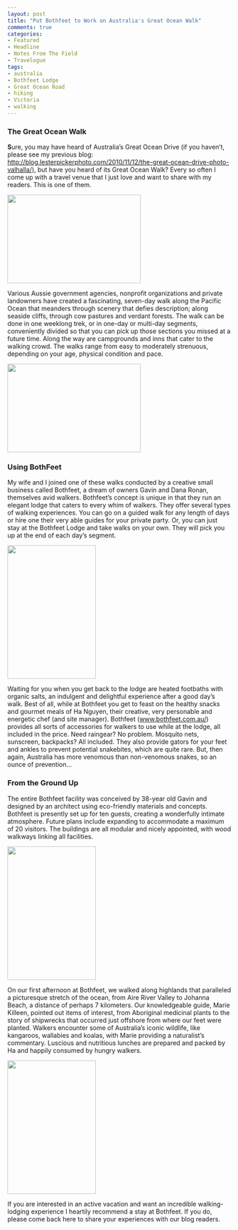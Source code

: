 ```yaml
---
layout: post
title: "Put Bothfeet to Work on Australia's Great Ocean Walk"
comments: true
categories:
- Featured
- Headline
- Notes From The Field
- Travelogue
tags:
- australia
- Bothfeet Lodge
- Great Ocean Road
- hiking
- Victoria
- walking
---
```

<h3>The Great Ocean Walk</h3>
<strong>S</strong>ure, you may have heard of Australia’s Great Ocean Drive (if you haven’t, please see my previous blog: <a href="http://">http://blog.lesterpickerphoto.com/2010/11/12/the-great-ocean-drive-photo-valhalla/</a>), but have you heard of its Great Ocean Walk? Every so often I come up with a travel venue that I just love and want to share with my readers. This is one of them.

<a href="http://blog.lesterpickerphoto.com/wp-content/uploads/2010/11/Great-Ocean-Road-Victoria-Australia-902010-11-09.jpg"><img class="size-medium wp-image-704" title="Great Ocean Road, Victoria, Australia 902010-11-09" src="http://blog.lesterpickerphoto.com/wp-content/uploads/2010/11/Great-Ocean-Road-Victoria-Australia-902010-11-09-300x199.jpg" alt="" width="300" height="199" /></a>

Various Aussie government agencies, nonprofit organizations and private landowners have created a fascinating, seven-day walk along the Pacific Ocean that meanders through scenery that defies description; along seaside cliffs, through cow pastures and verdant forests. The walk can be done in one weeklong trek, or in one-day or multi-day segments, conveniently divided so that you can pick up those sections you missed at a future time. Along the way are campgrounds and inns that cater to the walking crowd. The walks range from easy to moderately strenuous, depending on your age, physical condition and pace.

<a href="http://blog.lesterpickerphoto.com/wp-content/uploads/2010/11/Bothfeet-Lodge-Victoria-Australia-92010-11-10.jpg"><img class="aligncenter size-medium wp-image-700" title="Bothfeet Lodge, Victoria, Australia 92010-11-10" src="http://blog.lesterpickerphoto.com/wp-content/uploads/2010/11/Bothfeet-Lodge-Victoria-Australia-92010-11-10-300x199.jpg" alt="" width="300" height="199" /></a>
<h3>Using BothFeet</h3>
My wife and I joined one of these walks conducted by a creative small business called Bothfeet, a dream of owners Gavin and Dana Ronan, themselves avid walkers. Bothfeet’s concept is unique in that they run an elegant lodge that caters to every whim of walkers. They offer several types of walking experiences. You can go on a guided walk for any length of days or hire one their very able guides for your private party. Or, you can just stay at the Bothfeet Lodge and take walks on your own. They will pick you up at the end of each day’s segment.

<a href="http://blog.lesterpickerphoto.com/wp-content/uploads/2010/11/Great-Ocean-Road-Victoria-Australia-602010-11-09.jpg"><img class="size-medium wp-image-701" title="Great Ocean Road, Victoria, Australia 602010-11-09" src="http://blog.lesterpickerphoto.com/wp-content/uploads/2010/11/Great-Ocean-Road-Victoria-Australia-602010-11-09-199x300.jpg" alt="" width="199" height="300" /></a>

Waiting for you when you get back to the lodge are heated footbaths with organic salts, an indulgent and delightful experience after a good day’s walk. Best of all, while at Bothfeet you get to feast on the healthy snacks and gourmet meals of Ha Nguyen, their creative, very personable and energetic chef (and site manager).   Bothfeet (www.bothfeet.com.au/) provides all sorts of accessories for walkers to use while at the lodge, all included in the price. Need raingear? No problem. Mosquito nets, sunscreen, backpacks? All included. They also provide gators for your feet and ankles to prevent potential snakebites, which are quite rare. But, then again, Australia has more venomous than non-venomous snakes, so an ounce of prevention…
<h3>From the Ground Up</h3>
The entire Bothfeet facility was conceived by 38-year old Gavin and designed by an architect using eco-friendly materials and concepts. Bothfeet is presently set up for ten guests, creating a wonderfully intimate atmosphere. Future plans include expanding to accommodate a maximum of 20 visitors. The buildings are all modular and nicely appointed, with wood walkways linking all facilities.

<a href="http://blog.lesterpickerphoto.com/wp-content/uploads/2010/11/Great-Ocean-Road-Victoria-Australia-722010-11-09.jpg"><img class="size-medium wp-image-703" title="Great Ocean Road, Victoria, Australia 722010-11-09" src="http://blog.lesterpickerphoto.com/wp-content/uploads/2010/11/Great-Ocean-Road-Victoria-Australia-722010-11-09-199x300.jpg" alt="" width="199" height="300" /></a>

On our first afternoon at Bothfeet, we walked along highlands that paralleled a picturesque stretch of the ocean, from Aire River Valley to Johanna Beach, a distance of perhaps 7 kilometers. Our knowledgeable guide, Marie Killeen, pointed out items of interest, from Aboriginal medicinal plants to the story of shipwrecks that occurred just offshore from where our feet were planted. Walkers encounter some of Australia’s iconic wildlife, like kangaroos, wallabies and koalas, with Marie providing a naturalist’s commentary. Luscious and nutritious lunches are prepared and packed by Ha and happily consumed by hungry walkers.

<a href="http://blog.lesterpickerphoto.com/wp-content/uploads/2010/11/Great-Ocean-Road-Victoria-Australia-382010-11-09.jpg"><img class="size-medium wp-image-702" title="Great Ocean Road, Victoria, Australia 382010-11-09" src="http://blog.lesterpickerphoto.com/wp-content/uploads/2010/11/Great-Ocean-Road-Victoria-Australia-382010-11-09-199x300.jpg" alt="" width="199" height="300" /></a>

If you are interested in an active vacation and want an incredible walking-lodging experience I heartily recommend a stay at Bothfeet. If you do, please come back here to share your experiences with our blog readers.